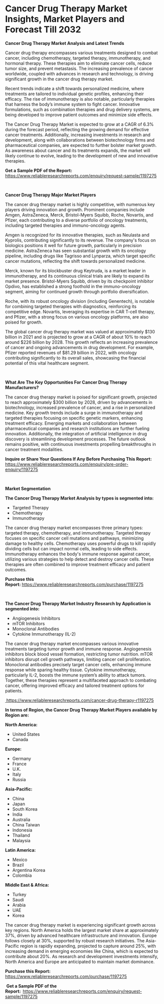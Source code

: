 <p><h1>Cancer Drug Therapy Market Insights, Market Players and Forecast Till 2032</h1></p><p><strong>Cancer Drug Therapy Market Analysis and Latest Trends</strong></p>
<p><p>Cancer drug therapy encompasses various treatments designed to combat cancer, including chemotherapy, targeted therapy, immunotherapy, and hormonal therapy. These therapies aim to eliminate cancer cells, reduce tumor size, and prevent metastasis. The increasing prevalence of cancer worldwide, coupled with advances in research and technology, is driving significant growth in the cancer drug therapy market.</p><p>Recent trends indicate a shift towards personalized medicine, where treatments are tailored to individual genetic profiles, enhancing their efficacy. The rise of immunotherapy is also notable, particularly therapies that harness the body’s immune system to fight cancer. Innovative formulations, such as combination therapies and drug delivery systems, are being developed to improve patient outcomes and minimize side effects.</p><p>The Cancer Drug Therapy Market is expected to grow at a CAGR of 6.3% during the forecast period, reflecting the growing demand for effective cancer treatments. Additionally, increasing investments in research and development, along with collaborations between biotechnology firms and pharmaceutical companies, are expected to further bolster market growth. As awareness about cancer and its treatments expands, the market will likely continue to evolve, leading to the development of new and innovative therapies.</p></p>
<p><strong>Get a Sample PDF of the Report:&nbsp;</strong> <a href="https://www.reliableresearchreports.com/enquiry/request-sample/1197275?utm_campaign=3681&utm_medium=2&utm_source=Github&utm_content=ia&utm_term=19042025&utm_id=cancer-drug-therapy">https://www.reliableresearchreports.com/enquiry/request-sample/1197275</a></p>
<p>&nbsp;</p>
<p><strong>Cancer Drug Therapy Major Market Players</strong></p>
<p><p>The cancer drug therapy market is highly competitive, with numerous key players driving innovation and growth. Prominent companies include Amgen, AstraZeneca, Merck, Bristol-Myers Squibb, Roche, Novartis, and Pfizer, each contributing to a diverse portfolio of oncology treatments, including targeted therapies and immuno-oncology agents.</p><p>Amgen is recognized for its innovative therapies, such as Neulasta and Kyprolis, contributing significantly to its revenue. The company's focus on biologics positions it well for future growth, particularly in precision medicine. AstraZeneca has seen substantial growth with its oncology pipeline, including drugs like Tagrisso and Lynparza, which target specific cancer mutations, reflecting the shift towards personalized medicine.</p><p>Merck, known for its blockbuster drug Keytruda, is a market leader in immunotherapy, and its continuous clinical trials are likely to expand its market presence. Bristol-Myers Squibb, driven by its checkpoint inhibitor Opdivo, has established a strong foothold in the immuno-oncology segment, aiming for continued growth through portfolio diversification.</p><p>Roche, with its robust oncology division (including Genentech), is notable for combining targeted therapies with diagnostics, reinforcing its competitive edge. Novartis, leveraging its expertise in CAR T-cell therapy, and Pfizer, with a strong focus on various oncology platforms, are also poised for growth.</p><p>The global cancer drug therapy market was valued at approximately $130 billion in 2021 and is projected to grow at a CAGR of about 10% to reach around $226 billion by 2028. This growth reflects an increasing prevalence of cancer and ongoing advancements in drug development. For example, Pfizer reported revenues of $81.29 billion in 2022, with oncology contributing significantly to its overall sales, showcasing the financial potential of this vital healthcare segment.</p></p>
<p>&nbsp;</p>
<p><strong>What Are The Key Opportunities For Cancer Drug Therapy Manufacturers?</strong></p>
<p><p>The cancer drug therapy market is poised for significant growth, projected to reach approximately $300 billion by 2028, driven by advancements in biotechnology, increased prevalence of cancer, and a rise in personalized medicine. Key growth trends include a surge in immunotherapy and targeted therapies focusing on specific genetic markers, enhancing treatment efficacy. Emerging markets and collaboration between pharmaceutical companies and research institutions are further fueling innovation. Additionally, the integration of artificial intelligence in drug discovery is streamlining development processes. The future outlook remains positive, with continuous investments propelling breakthroughs in cancer treatment modalities.</p></p>
<p><strong>Inquire or Share Your Questions If Any Before Purchasing This Report:</strong> <a href="https://www.reliableresearchreports.com/enquiry/pre-order-enquiry/1197275?utm_campaign=3681&utm_medium=2&utm_source=Github&utm_content=ia&utm_term=19042025&utm_id=cancer-drug-therapy">https://www.reliableresearchreports.com/enquiry/pre-order-enquiry/1197275</a></p>
<p>&nbsp;</p>
<p><strong>Market Segmentation</strong></p>
<p><strong>The Cancer Drug Therapy Market Analysis by types is segmented into:</strong></p>
<p><ul><li>Targeted Therapy</li><li>Chemotherapy</li><li>Immunotherapy</li></ul></p>
<p><p>The cancer drug therapy market encompasses three primary types: targeted therapy, chemotherapy, and immunotherapy. Targeted therapy focuses on specific cancer cell mutations and pathways, minimizing damage to healthy cells. Chemotherapy uses powerful drugs to kill rapidly dividing cells but can impact normal cells, leading to side effects. Immunotherapy enhances the body's immune response against cancer, utilizing various strategies to help detect and destroy cancer cells. These therapies are often combined to improve treatment efficacy and patient outcomes.</p></p>
<p><strong>Purchase this Report:&nbsp;</strong><a href="https://www.reliableresearchreports.com/purchase/1197275?utm_campaign=3681&utm_medium=2&utm_source=Github&utm_content=ia&utm_term=19042025&utm_id=cancer-drug-therapy">https://www.reliableresearchreports.com/purchase/1197275</a></p>
<p>&nbsp;</p>
<p><strong>The Cancer Drug Therapy Market Industry Research by Application is segmented into:</strong></p>
<p><ul><li>Angiogenesis Inhibitors</li><li>mTOR Inhibitors</li><li>Monoclonal Antibodies</li><li>Cytokine Immunotherapy (IL-2)</li></ul></p>
<p><p>The cancer drug therapy market encompasses various innovative treatments targeting tumor growth and immune response. Angiogenesis inhibitors block blood vessel formation, restricting tumor nutrition. mTOR inhibitors disrupt cell growth pathways, limiting cancer cell proliferation. Monoclonal antibodies precisely target cancer cells, enhancing immune response while sparing healthy tissue. Cytokine immunotherapy, particularly IL-2, boosts the immune system’s ability to attack tumors. Together, these therapies represent a multifaceted approach to combating cancer, offering improved efficacy and tailored treatment options for patients.</p></p>
<p><a href="https://www.reliableresearchreports.com/cancer-drug-therapy-r1197275?utm_campaign=3681&utm_medium=2&utm_source=Github&utm_content=ia&utm_term=19042025&utm_id=cancer-drug-therapy">&nbsp;https://www.reliableresearchreports.com/cancer-drug-therapy-r1197275</a></p>
<p><strong>In terms of Region, the Cancer Drug Therapy Market Players available by Region are:</strong></p>
<p>
    <p> <strong> North America: </strong>
        <ul>
            <li>United States</li>
            <li>Canada</li>
        </ul>
        </p> 
    <p> <strong> Europe: </strong>
        <ul>
            <li>Germany</li>
            <li>France</li>
            <li>U.K.</li>
            <li>Italy</li>
            <li>Russia</li>
        </ul>
        </p> 
    <p> <strong> Asia-Pacific: </strong>
        <ul>
            <li>China</li>
            <li>Japan</li>
            <li>South Korea</li>
            <li>India</li>
            <li>Australia</li>
            <li>China Taiwan</li>
            <li>Indonesia</li>
            <li>Thailand</li>
            <li>Malaysia</li>
        </ul>
        </p> 
    <p> <strong> Latin America: </strong>
        <ul>
            <li>Mexico</li>
            <li>Brazil</li>
            <li>Argentina Korea</li>
            <li>Colombia</li>
        </ul>
        </p> 
    <p> <strong> Middle East & Africa: </strong>
        <ul>
            <li>Turkey</li>
            <li>Saudi</li>
            <li>Arabia</li>
            <li>UAE</li>
            <li>Korea</li>
        </ul>
    </p>
    </p>
<p><p>The cancer drug therapy market is experiencing significant growth across key regions. North America holds the largest market share at approximately 37%, driven by advanced healthcare infrastructure and innovation. Europe follows closely at 30%, supported by robust research initiatives. The Asia-Pacific region is rapidly expanding, projected to capture around 25%, with increasing demand in emerging economies like China, which is expected to contribute about 20%. As research and development investments intensify, North America and Europe are anticipated to maintain market dominance.</p></p>
<p><strong>Purchase this Report: </strong><a href="https://www.reliableresearchreports.com/purchase/1197275?utm_campaign=3681&utm_medium=2&utm_source=Github&utm_content=ia&utm_term=19042025&utm_id=cancer-drug-therapy">https://www.reliableresearchreports.com/purchase/1197275</a></p>
<p>&nbsp;<strong>Get a Sample PDF of the Report:&nbsp;&nbsp;</strong><a href="https://www.reliableresearchreports.com/enquiry/request-sample/1197275?utm_campaign=3681&utm_medium=2&utm_source=Github&utm_content=ia&utm_term=19042025&utm_id=cancer-drug-therapy">https://www.reliableresearchreports.com/enquiry/request-sample/1197275</a></p>
<p><strong></strong></p>
<p><p></p><p></p><p></p></p>